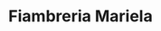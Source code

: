 ---
title: "Fiambreria Mariela"
url: /santa-cruz-de-la-sierra/fiambreria-mariela/
shop: Metzgerei
---